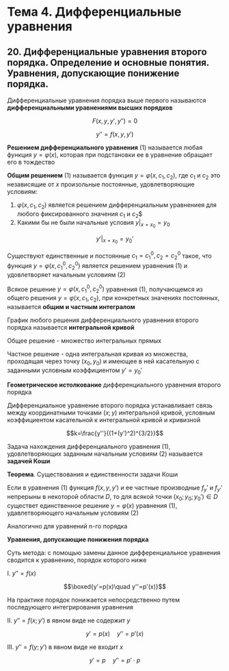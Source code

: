 # Тема 4. Дифференциальные уравнения

## 20. Дифференциальные уравнения второго порядка. Определение и основные понятия. Уравнения, допускающие понижение порядка.

Дифференциальные уравнения порядка выше первого называются **дифференциальными уравнениями высших порядков**

$$F(x,y,y',y'') =0$$

$$\tag{1} y'' =f(x,y,y')$$

**Решением дифференциального уравнения** $(1)$ называется любая функция $y=\varphi (x)$, которая при подстановки ее в уравнение обращает его в тождество

**Общим решением** $(1)$ называется функция $y=\varphi (x,c_1,c_2)$, где $c_1$ и $c_2$ это независящие от $x$ произольные постоянные, удовлетворяющие условиям:

1. $\varphi (x,c_1,c_2)$ является решением дифференциальным уравнениея для любого фиксированного значения $c_1$ и $c_2$$
2. Какими бы не были начальные условия $y|_{x=x_0}=y_0$

$$\tag{2} y'|_{x=x_0} = y_0'$$

Существуют единственные и постоянные $c_1 = c_1^0, c_2=c_2^0$ такое, что функция $у=\varphi(x,c_1^0,c_2^0)$ является решением уравнения $(1)$ и удовлетворяет начальным условиям $(2)$

Всякое решение $y=\varphi(x,c_1^0,c_2^0)$ уравнения $(1)$, получающемся из общего решения $y=\varphi(x,c_1,c_2)$, при конкретных значениях постоянных, называется **общим и частным интегралом**

График любого решения дифференциального уравнения второго порядка называется **интегральной кривой**

Общее решение - множество интегральных прямых

Частное решение - одна интегральная кривая из множества, проходящая через точку $(x_0,y_0)$ и имеющее в ней касательную с заданными условным коэффициентом $y'=y_0'$

**Геометрическое истолкование** дифференциального уравнения второго порядка

Дифференциальное уравнение второго порядка устанавливает связь между координатными точками $(x;y)$ интегральной кривой, условным коэффициентом касательной к интегральной кривой и кривизной

$$k=\frac{y''}{(1+(y')^2)^{3/2}}$$

Задача нахождения дифференциального уравнения $(1)$, удовлетворяющих заданным начальным условиям $(2)$ называется **задачей Коши**

**Теорема**. Существования и единственности задачи Коши

Если в уравнения $(1)$ функция $f(x,y,y')$ и ее частные производные $f_y'$ и $f_{y'}'$ непрерыны в некоторой области $D$, то для всякой точки $(x_0;y_0;y_0') \in D$ существет единственное решение $y=\varphi (x)$ уравнения $(1)$, удавлетворяющего начальным условиям $(2)$

Аналогично для уравнений n-го порядка

**Уравнения, допускающие понижения порядка**

Суть метода: с помощью замены данное дифференциальное уравнения сводится к уравнению, порядок которого ниже

I. $y'' =f(x)$

$$\boxed{y'=p(x)\quad y''=p'(x)}$$

На практике порядок понижается непосредственно путем последующего интегрирования уравнения

II. $y''=f(x;y')$  в явном виде не содержит $y$

$$y'=p(x)\quad y''=p'(x)$$

III. $y''=f(y;y')$ в явном виде не входит $x$

$$y'=p \quad y''=p' \cdot p$$